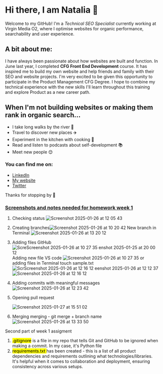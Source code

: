 # Hi there, I am Natalia 🙋

Welcome to my GitHub! I'm a  *Technical SEO Specialist* currently working at Virgin Media O2, where I optimise websites for organic performance, searchability and user experience. 

 ## A bit about me: 

I have always been passionate about how websites are built and function. In June last year, I completed **CFG Front End Development** course. It has inspired me to build my own website and help friends and family with their SEO and website projects. 
I'm very excited to be given this opportunity to participate in the Product Management CFG Degree. I hope to combine my technical experience with the new skills I'll learn throughout this training and explore Product as a new career path. 

 ## When I'm not building websites or making them rank in organic search...
 
- I take long walks by the river 🌊
- Travel to discover new places ✈️
- Experiment in the kitchen with cooking 🥘
- Read and listen to podcasts about self-development 📚
- Meet new people  😊 

### You can find me on: 

+ [LinkedIn](https://www.linkedin.com/in/natalia-cybulska-ozlav-86695395/)
+ [My website](https://www.ncodigital.co.uk)
+ [Twitter](https://x.com/ncybulskaozlav)



Thanks for stopping by  🌸

### <ins> Screenshots and notes needed for homework week 1 </ins>

1. Checking status
    ![Screenshot 2025-01-26 at 12 05 43](https://github.com/user-attachments/assets/3aaa71e0-6fa0-4f44-9f63-2022f12c3561)


3. Creating branches![Screenshot 2025-01-26 at 10 20 42](https://github.com/user-attachments/assets/b05cec5f-5d71-4c6c-968c-b8cd2f1b9efe)
   New branch in Terminal ![Screenshot 2025-01-26 at 13 20 12](https://github.com/user-attachments/assets/8e2397b2-e2cc-4f88-a4e3-b53f8ac2f3d9)


5. Adding files GitHub![Scre![Screenshot 2025-01-26 at 10 27 35](https://github.com/user-attachments/assets/377e4516-e40c-4c01-bf7b-5613f1d92130)
enshot 2025-01-25 at 20 00 12](https://github.com/user-attachments/assets/b6f76641-704d-4fe3-9fc5-06cae80c2e65)
   Adding new file VS code ![Screenshot 2025-01-26 at 10 27 35](https://github.com/user-attachments/assets/5148436a-d57a-428e-9562-2889df76ae82)
   or adding files in Terminal touch sample.txt 
![Scr![Screenshot 2025-01-26 at 12 16 12](https://github.com/user-attachments/assets/56a618ba-386d-4d0d-8dda-9a0e384d1539)
eenshot 2025-01-26 at 12 12 37](https://github.com/user-attachments/assets/45c2157b-9944-4dc0-a20c-166f91ee286a)
![Screenshot 2025-01-26 at 12 16 12](https://github.com/user-attachments/assets/913d161e-de20-4946-8af9-7489b932ad20)


6. Adding commits with meaningful messages
   ![Screenshot 2025-01-26 at 12 23 42](https://github.com/user-attachments/assets/91772232-5630-4f4c-814f-d9fc2c2e72d0)

8. Opening pull request

   ![Screenshot 2025-01-27 at 15 51 02](https://github.com/user-attachments/assets/79ad1826-b87e-417a-a767-f9efb471f04a)


   
10. Merging 
    merging - git merge + branch name 
    ![Screenshot 2025-01-26 at 13 33 50](https://github.com/user-attachments/assets/da46f759-3827-498b-ba54-3ee2dbe7458c)


Second part of week 1 assigment 

1.  <mark> .gitignore</mark> is a file in my repo that tells Git and GitHub to be ignored when making a commit. In my case, it's Python file
2.  <mark> requirements.txt </mark> has been created - this is a list of all product dependencies and requirements outlining what technologies/libraries. It's helpful when it comes to collaboration and deployment, ensuring consistency across various setups.
